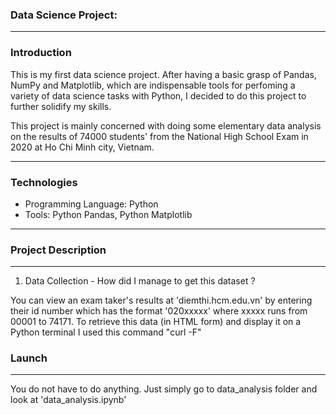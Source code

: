 ### Data Science Project: 

***
### Introduction
This is my first data science project. After having a basic grasp of Pandas, NumPy and Matplotlib, which are indispensable tools for perfoming a variety of data science tasks with Python, I decided to do this project to further solidify my skills.

This project is mainly concerned with doing some elementary data analysis on the results of 74000 students' from the National High School Exam in 2020 at Ho Chi Minh city, Vietnam.
***
### Technologies
- Programming Language: Python
- Tools: Python Pandas, Python Matplotlib
***
### Project Description
***
1. Data Collection - How did I manage to get this dataset ?

You can view an exam taker's results at 'diemthi.hcm.edu.vn' by entering their id number which has the format '020xxxxx' where xxxxx runs from 00001 to 74171. To retrieve this data (in HTML form) and display it on a Python terminal I used this command "curl -F"



### Launch
***
You do not have to do anything. Just simply go to data_analysis folder and look at 'data_analysis.ipynb'
